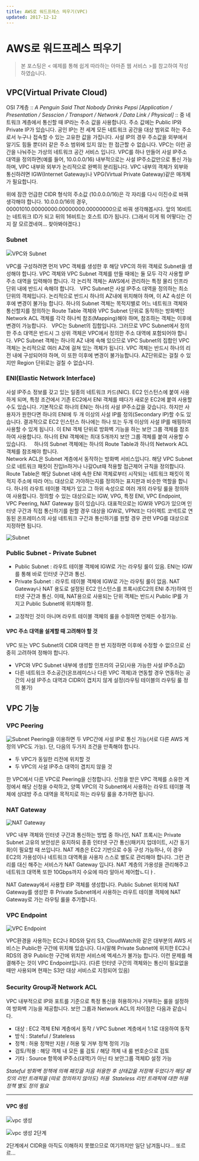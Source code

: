 ```yaml
---
title: AWS로 워드프레스 띄우기(VPC)
updated: 2017-12-12
---
```


# AWS로 워드프레스 띄우기

> 본 포스팅은 < 예제를 통해 쉽게 따라하는 아마존 웹 서비스 >를 참고하여 작성하였습니다.


## VPC(Virtual Private Cloud)

OSI 7계층 :: *A Penguin Said That Nobody Drinks Pepsi [Application / Presentation / Sesscion / Transport / Network / Data Link / Physical]* :: 중 네트워크 계층에서 통신할 때 IP라는 주소 값을 사용합니다. 주소 값에는 Public IP와 Private IP가 있습니다. 공인 IP는 전 세계 모든 네트워크 공간을 대상 범위로 하는 주소로서 누구나 접속할 수 있는 고유한 값을 가집니다. 사설 IP의 경우 주소값을 외부에서 알기도 힘들 뿐더러 같은 주소 범위에 있지 않는 한 접근할 수 없습니다. VPC는 이런 공간을 나눠주는 가상의 네트워크 공간 서비스 입니다. VPC를 하나 만들어 사설 IP주소 대역을 정의하면(예를 들어, 10.0.0.0/16) 내부적으로는 사설 IP주소값만으로 통신 가능하며, VPC 내부와 외부가 논리적으로 완벽히 분리됩니다. VPC 내부의 객체가 외부와 통신하려면 IGW(Internet Gateway)나 VPG(Virtual Private Gateway)같은 매개체가 필요합니다.   

위에 잠깐 언급한 CIDR 형식의 주소값 (10.0.0.0/16)은 각 자리를 다시 이진수로 바꿔 생각해야 합니다. 10.0.0.0/16의 경우, 00001010.00000000.00000000.00000000으로 바꿔 생각해봅시다. 앞의 16비트는 네트워크 ID가 되고 뒤의 16비트는 호스트 ID가 됩니다. 
(그래서 이게 뭐 어떻다는 건지 잘 모르겠네여... 찾아봐야겠다.)

### Subnet

![VPC와 Subnet](https://uselesscarrot.github.io/assets/aws-noob-vpc.png)

VPC를 구성하려면 먼저 VPC 객체를 생성한 후 해당 VPC의 하위 객체로 Subnet을 생성해야 합니다. VPC 객체와 VPC Subnet 객체를 만들 때에는 둘 모두 각각 사용할 IP주소 대역을 입력해야 합니다. 각 논리적 객체는 AWS에서 관리하는 특정 물리 인프라 단위 내에 반드시 속해야 합니다.   
VPC Subnet은 사설 IP주소 대역을 정의하는 최소 단위의 객체입니다. 논리적으로 반드시 하나의 AZ내에 위치해야 하며, 이 AZ 속성은 이후에 변경이 불가능 합니다. 하나의 Subnet 객체는 목적지별로 어느 네트워크 객체와 통신할지를 정의하는 Route Table 객체와 VPC Subnet 단위로 동작하는 방화벽인 Network ACL 객체를 각각 하나씩 참조(Mapping)해야 하며, 참조하는 객체는 이후에 변경이 가능합니다.   
VPC는 Subnet의 집합입니다. 그러므로 VPC Subnet에서 정의한 주소 대역은 반드시 그 상위 객체은 VPC에서 정의한 주소 대역에 포함되어야 합니다. VPC Subnet 객체는 하나의 AZ 내에 속해 있으므로 VPC Subnet의 집합인 VPC 객체는 논리적으로 여러 AZ에 걸쳐 있는 객체가 됩니다. VPC 객체는 반드시 하나의 리전 내에 구성되어야 하며, 이 또한 이후에 변경이 불가능합니다. AZ단위로는 걸칠 수 있지만 Region 단위로는 걸칠 수 없습니다.   

### ENI(Elastic Network Interface)
사설 IP주소 정보를 갖고 있는 일종의 네트워크 카드(NIC). EC2 인스턴스에 붙여 사용하게 되며, 특정 조건에서 기존 EC2에서 ENI 객체를 떼다가 새로운 EC2에 붙여 사용할 수도 있습니다. 기본적으로 하나의 ENI는 하나의 사설 IP주소값을 갖습니다. 하지만 사용자가 원한다면 하나의 ENI에 두 개 이상의 사설 IP를 정의(Secondary IP)할 수도 있습니다. 결과적으로 EC2 인스턴스 하나에는 하나 또는 두개 이상의 사설 IP를 매핑하여 사용할 수 있게 됩니다. 이 ENI 객체 단위로 방화벽 기능을 하는 보안 그룹 객체를 참조하여 사용합니다. 하나의 ENI 객체에는 최대 5개까지 보안 그룹 객체를 붙여 사용할 수 있습니다. 
   
하나의 Subnet 객체에는 하나의 Route Table과 하나의 Network ACL 객체를 참조해야 합니다.   
Network ACL은 Subnet 계층에서 동작하는 방화벽 서비스입니다. 해당 VPC Subnet으로 네트워크 패킷이 진입In하거나 나갈Out때 적용할 접근제어 규칙을 정의합니다.   
Route Table은 해당 Subnet 내에 속한 ENI 객체로부터 시작되는 네트워크 패킷이 목적지 주소에 따라 어느 대상으로 가야하는지를 정의하는 표지판과 비슷한 역할을 합니다. 하나의 라우트 테이블 객체가 있고 그 하위 속성으로 여러 개의 라우팅 룰을 정의하여 사용합니다. 정의할 수 있는 대상으로는 IGW, VPG, 특정 ENI, VPC Endpoint, VPC Peering, NAT Gateway 등이 있습니다. 대표적으로는 IGW와 VPG가 있으며 인터넷 구간과 직접 통신하기를 원할 경우 대상을 IGW로, VPN또는 다이렉트 코넥트로 연동된 온프레미스의 사설 네트워크 구간과 통신하기를 원할 경우 관련 VPG를 대상으로 지정하면 됩니다.

![Subnet](https://uselesscarrot.github.io/assets/aws-noob-vpcsubnet.png)

### Public Subnet - Private Subnet
* Public Subnet : 라우트 테이블 객체에 IGW로 가는 라우팅 룰이 있음. ENI는 IGW를 통해 바로 인터넷 구간과 통신.
* Private Subnet : 라우트 테이블 객체에 IGW로 가는 라우팅 룰이 없음. NAT Gateway나 NAT 용도로 설정된 EC2 인스턴스를 프록시(EC2의 ENI 추가)하여 인터넷 구간과 통신. 이때, NAT용으로 사용되는 단위 객체는 반드시 Public IP를 가지고 Public Subnet에 위치해야 함.
- 고정적인 것이 아니며 라우트 테이블 객체의 룰을 수정하면 언제든 수정가능.

#### VPC 주소 대역을 설계할 때 고려해야 할 것   
VPC 또는 VPC Subnet의 CIDR 대역은 한 번 지정하면 이후에 수정할 수 없으므로 신중히 고려하여 정해야 합니다. 
 * VPC와 VPC Subnet 내부에 생성할 인프라의 규모(사용 가능한 사설 IP주소값)
 * 다른 네트워크 주소공간(온프레미스나 다른 VPC 객체)과 연동할 경우 연동하는 공간의 사설 IP주소 대역과 CIDR이 겹치지 않게 설정(라우팅 테이블의 라우팅 룰 정의 불가)
 
## VPC 기능
### VPC Peering
![Subnet](https://uselesscarrot.github.io/assets/aws-noob-vpcpeering.png)
Peering을 이용하면 두 VPC간에 사설 IP로 통신 가능(서로 다른 AWS 계정의 VPC도 가능). 단, 다음의 두가지 조건을 만족해야 합니다.
* 두 VPC가 동일한 리전에 위치할 것
* 두 VPC의 사설 IP주소 대역이 겹치지 않을 것

한 VPC에서 다른 VPC로 Peering을 신청합니다. 신청을 받은 VPC 객체를 소유한 계정에서 해당 신청을 수락하고, 양쪽 VPC의 각 Subnet에서 사용하는 라우트 테이블 객체에 상대방 주소 대역을 목적지로 하는 라우팅 룰을 추가하면 됩니다.

### NAT Gateway

![NAT Gateway](https://uselesscarrot.github.io/assets/aws-noob-NAT.png)

VPC 내부 객체와 인터넷 구간과 통신하는 방법 중 하나인, NAT 프록시는 Private Subnet 고유의 보안성은 유지하되 종종 인터넷 구간 통신(패키지 업데이트, 시간 동기화)이 필요할 때 쓰입니다. NAT 계층은 EC2 기반으로 수동 구성 가능하나, 이 경우 EC2의 가용성이나 네트워크 대역폭을 사용자 스스로 별도로 관리해야 합니다. 그런 관리를 대신 해주는 서비스가 NAT Gateway 입니다. NAT 계층의 가용성을 관리해주고 네트워크 대역폭 또한 10Gbps까지 수요에 따라 알아서 제어합ㄴ디ㅏ.

NAT Gateway에서 사용할 EIP 객체를 생성합니다. Public Subnet 위치에 NAT Gateway를 생성한 후 Private Subnet에서 사용하는 라우트 테이블 객체에 NAT Gateway로 가는 라우팅 룰을 추가합니다.


### VPC Endpoint
![VPC Endpoint](https://uselesscarrot.github.io/assets/aws-noob-vpcendpoint.png)

VPC환경을 사용하는 EC2나 RDS와 달리 S3, CloudWatch와 같은 대부분의 AWS 서비스는 Public한 구간에 위치해 있습니다. 다시말해 Private Subnet에 위치한 EC2나 RDS의 경우 Public한 구간에 위치한 서비스에 엑세스가 불가능 합니다. 이런 문제를 해결해주는 것이 VPC Endpoint입니다. (다른 인터넷 구간의 객체와는 통신이 필요없을 때만 사용되며 현재는 S3만 대상 서비스로 지정되어 있음)

### Security Group과 Network ACL

VPC 내부적으로 IP와 포트를 기준으로 특정 통신을 허용하거나 거부하는 룰을 설정하여 방화벽 기능을 제공합니다. 보안 그룹과 Network ACL의 차이점은 다음과 같습니다.
* 대상 : EC2 객체 ENI 계층에서 동작 / VPC Subnet 계층에서 1:1로 대응하여 동작
* 방식 : Stateful / Stateless
* 정책 : 허용 정책만 지원 / 허용 및 거부 정책 정의 기능
* 검토/적용 : 해당 객체 내 모든 룰 검토 / 해당 객체 내 룰 번호순으로 검토
* 기타 : Source 항목에 IP주소(대역)가 아닌 타 보안그룹 객체ID 설정 가능

*Stateful 방화벽 정책에 의해 패킷을 처음 허용한 후 상태값을 저장해 두었다가 해당 패킷의 리턴 트래픽을 (따로 정의하지 않아도) 허용
 Stateless 리턴 트래픽에 대한 허용 정책 별도 정의 필요*
 

---

#### VPC 생성

![vpc 생성](https://uselesscarrot.github.io/assets/aws-noob-makevpc.png)

![vpc 생성 2단계](https://uselesscarrot.github.io/assets/aws-noob-makevpc2.png)

2단계에서 CIDR을 아직도 이해하지 못했으므로 여기까지만 일단 남겨둡니다... 또르르...
